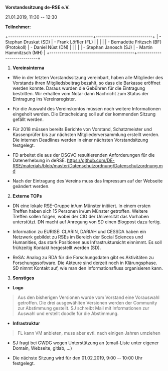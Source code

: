 **Vorstandssitzung de-RSE e.V.**

21.01.2019, 11:30 -- 12:30

**Teilnehmer:**

+------------------------------------------+----------------------------+
| -   Stephan Druskat (SD)                 | -   Frank Löffler (FL)     |
|                                          |                            |
| -   Bernadette Fritzsch (BF) (Protokoll) | -   Daniel Nüst (DN)       |
|                                          |                            |
| -   Stephan Janosch (SJ)                 | -   Martin Hammitzsch (MH) |
+------------------------------------------+----------------------------+

1.  **Vereinsinterna**

-   Wie in der letzten Vorstandssitzung vereinbart, haben alle
    Mitglieder des Vorstands ihren Mitgliedsbeitrag bezahlt, so dass die
    Barkasse eröffnet werden konnte. Daraus wurden die Gebühren für die
    Eintragung bestritten. Wir erhalten vom Notar dann Nachricht zum
    Status der Eintragung ins Vereinsregister.

-   Für die Auswahl des Vereinskontos müssen noch weitere Informationen
    eingeholt werden. Die Entscheidung soll auf der kommenden Sitzung
    gefällt werden.

-   Für 2018 müssen bereits Berichte von Vorstand, Schatzmeister und
    Kassenprüfer bis zur nächsten Mitgliederversammlung erstellt werden.
    Die internen Deadlines werden in einer nächsten Vorstandsitzung
    festgelegt.

-   FD arbeitet die aus der DSGVO resultierenden Anforderungen für die
    Datenerhebung in deRSE.
    <https://github.com/DE-RSE/materials/blob/master/Datenschutzordnung/Datenschutzordnung.md>

-   Nach der Eintragung des Vereins muss das Impressum auf der Webseite
    geändert werden.

2.  **Externe TOPs**

-   DN eine lokale RSE-Gruppe in/um Münster initiiert. In einem ersten
    Treffen haben sich 15 Personen in/um Münster getroffen. Weitere
    Treffen sollen folgen, wobei der CIO der Universität das Vorhaben
    unterstützt. DN macht auf Anregung von SD einen Blogpost dazu
    fertig.

-   Information zu EURISE: CLARIN, DARIAH und CESSDA haben ein Netzwerk
    gebildet zu RSEs im Bereich der Social Sciences und Humanities, das
    stark Positionen aus Infrastruktursicht einnimmt. Es soll frühzeitig
    Kontakt hergestellt werden (SD).

-   ReSA: Analog zu RDA für die Forschungsdaten gibt es Aktivitäten zu
    Forschungs­software. Die Akteure sind derzeit noch in Klärungsphase.
    SD nimmt Kontakt auf, wie man den Informationsfluss organisieren
    kann.

3.  **Sonstiges**

-   **Logo**

> Aus den bisherigen Versionen wurde vom Vorstand eine Vorauswahl
> getroffen. Die drei ausgewählten Versionen werden der Community zur
> Abstimmung gestellt. SJ schreibt Mail mit Informationen zur Auswahl
> und erstellt doodle für die Abstimmung.

-   **Infrastruktur**

> FL kann VM anbieten, muss aber evtl. nach einigen Jahren umziehen

-   SJ fragt bei GWDG wegen Unterstützung an (email-Liste unter eigener
    Domain, Webseite, gitlab, \...)

-   Die nächste Sitzung wird für den 01.02.2019, 9:00 -- 10:00 Uhr
    festgelegt.
